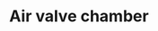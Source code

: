 ---
title: "Air valve chamber"
price: "TBA"
desc: "Opis nije dostupan"
img_path: "/assets/img/A.MIG-8634.jpg"
brand: AMMO
available: true
cat: "tools"
subcat: "AIRBRUSH SPARE PARTS"
subsubcat: "SS"
---